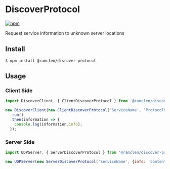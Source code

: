 # DiscoverProtocol

[![npm](https://img.shields.io/npm/v/@ramclen/dicover-protocol.svg)](https://github.com/ramclen/DiscoverProtocol)


Request service information to unknown server locations

## Install

```
$ npm install @ramclen/discover-protocol
```

## Usage

### Client Side

```js
import DiscoverClient, { ClientDiscoverProtocol } from '@ramclen/discover-protocol/client';

new DiscoverClient(new ClientDiscoverProtocol('ServiceName', 'ProtocolName'))
  .run()
  .then(information => {
    console.log(information.info);
  });
```

### Server Side

```js
import UDPServer, { ServerDiscoverProtocol } from '@ramclen/discover-protocol/server';

new UDPServer(new ServerDiscoverProtocol('ServiceName', {info: 'content'}) ).run();
```
